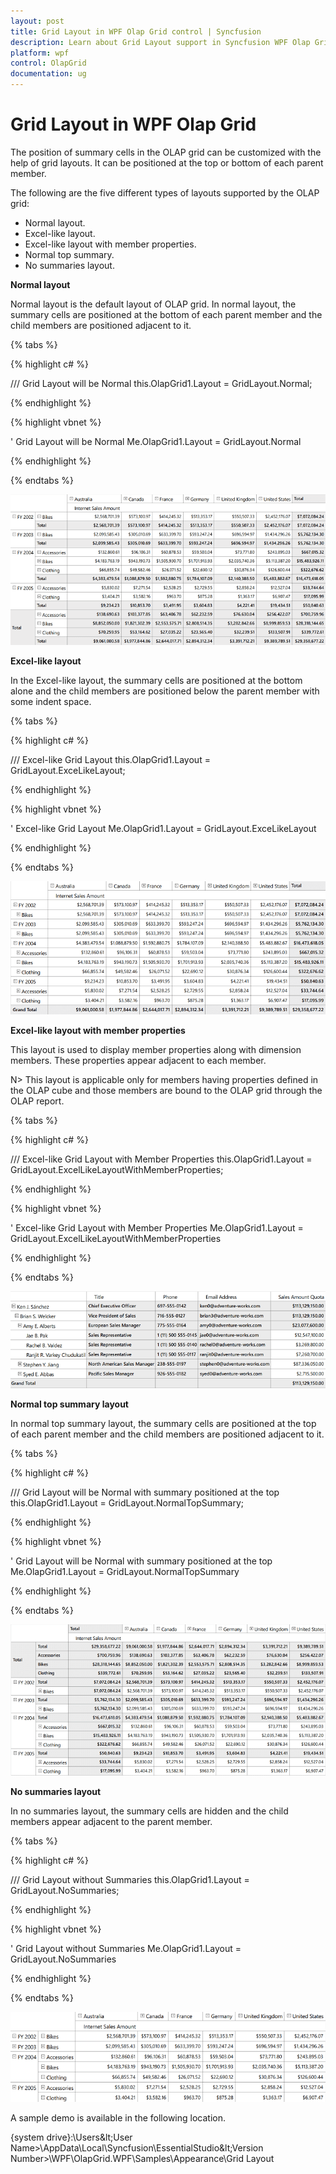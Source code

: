 ```yaml
---
layout: post
title: Grid Layout in WPF Olap Grid control | Syncfusion
description: Learn about Grid Layout support in Syncfusion WPF Olap Grid control, its elements and more details.
platform: wpf
control: OlapGrid
documentation: ug
---
```


# Grid Layout in WPF Olap Grid

The position of summary cells in the OLAP grid can be customized with the help of grid layouts. It can be positioned at the top or bottom of each parent member.

The following are the five different types of layouts supported by the OLAP grid:

* Normal layout.
* Excel-like layout.
* Excel-like layout with member properties.
* Normal top summary.
* No summaries layout.

**Normal layout**

Normal layout is the default layout of OLAP grid. In normal layout, the summary cells are positioned at the bottom of each parent member and the child members are positioned adjacent to it.

{% tabs %}
  
{% highlight c# %}

/// Grid Layout will be Normal
this.OlapGrid1.Layout = GridLayout.Normal; 

{% endhighlight %}

{% highlight vbnet %}

' Grid Layout will be Normal
Me.OlapGrid1.Layout = GridLayout.Normal

{% endhighlight %}

{% endtabs %}

![OlapGrid in normal layout](Grid-Layouts_images/Grid-Layouts_img1.png)

**Excel-like layout**

In the Excel-like layout, the summary cells are positioned at the bottom alone and the child members are positioned below the parent member with some indent space.

{% tabs %}
  
{% highlight c# %}

/// Excel-like Grid Layout
this.OlapGrid1.Layout = GridLayout.ExceLikeLayout; 

{% endhighlight %}

{% highlight vbnet %}

' Excel-like Grid Layout
Me.OlapGrid1.Layout = GridLayout.ExceLikeLayout

{% endhighlight %}

{% endtabs %}

![OlapGrid in ExceLikeLayout](Grid-Layouts_images/Grid-Layouts_img2.png)

**Excel-like layout with member properties**

This layout is used to display member properties along with dimension members. These properties appear adjacent to each member.

N> This layout is applicable only for members having properties defined in the OLAP cube and those members are bound to the OLAP grid through the OLAP report.

{% tabs %}
  
{% highlight c# %}

/// Excel-like Grid Layout with Member Properties 
this.OlapGrid1.Layout = GridLayout.ExcelLikeLayoutWithMemberProperties;

{% endhighlight %}

{% highlight vbnet %}

' Excel-like Grid Layout with Member Properties
Me.OlapGrid1.Layout = GridLayout.ExcelLikeLayoutWithMemberProperties

{% endhighlight %}

{% endtabs %}

![OlapGrid in ExceLikeLayout with member properties](Grid-Layouts_images/Grid-Layouts_img3.png)

**Normal top summary layout**

In normal top summary layout, the summary cells are positioned at the top of each parent member and the child members are positioned adjacent to it.

{% tabs %}
  
{% highlight c# %}

/// Grid Layout will be Normal with summary positioned at the top
this.OlapGrid1.Layout = GridLayout.NormalTopSummary; 

{% endhighlight %}

{% highlight vbnet %}

' Grid Layout will be Normal with summary positioned at the top
Me.OlapGrid1.Layout = GridLayout.NormalTopSummary

{% endhighlight %}

{% endtabs %}

![OlapGrid in NormalTopSummary layout](Grid-Layouts_images/Grid-Layouts_img4.png)

**No summaries layout**

In no summaries layout, the summary cells are hidden and the child members appear adjacent to the parent member.

{% tabs %}
  
{% highlight c# %}

/// Grid Layout without Summaries
this.OlapGrid1.Layout = GridLayout.NoSummaries; 

{% endhighlight %}

{% highlight vbnet %}

' Grid Layout without Summaries
Me.OlapGrid1.Layout = GridLayout.NoSummaries

{% endhighlight %}

{% endtabs %}

![OlapGrid in NoSummaries layout](Grid-Layouts_images/Grid-Layouts_img5.png)

A sample demo is available in the following location.

{system drive}:\Users\&lt;User Name&gt;\AppData\Local\Syncfusion\EssentialStudio\&lt;Version Number&gt;\WPF\OlapGrid.WPF\Samples\Appearance\Grid Layout
